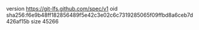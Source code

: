 version https://git-lfs.github.com/spec/v1
oid sha256:f6e9b48ff182856489f5e42c3e02c6c7319285065f09ffbd8a6ceb7d426af15b
size 45266
